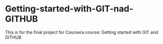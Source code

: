 # Getting-started-with-GIT-nad-GITHUB
This is for the final project for Coursera course: Getting started with GIT and GITHUB
